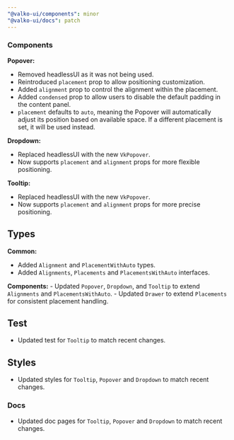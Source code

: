 ```yaml
---
"@valko-ui/components": minor
"@valko-ui/docs": patch
---
```


### Components

**Popover:**
  - Removed headlessUI as it was not being used.
  - Reintroduced `placement` prop to allow positioning customization.
  - Added `alignment` prop to control the alignment within the placement.
  - Added `condensed` prop to allow users to disable the default padding in the content panel.
  - `placement` defaults to `auto`, meaning the Popover will automatically adjust its position based on available space. If a different placement is set, it will be used instead.

**Dropdown:**
  - Replaced headlessUI with the new `VkPopover`. 
  - Now supports `placement` and `alignment` props for more flexible positioning.

**Tooltip:**
  - Replaced headlessUI with the new `VkPopover`. 
  - Now supports `placement` and `alignment` props for more precise positioning.

## Types
 **Common:**
  - Added `Alignment` and `PlacementWithAuto` types.
  - Added `Alignments`, `Placements` and `PlacementsWithAuto` interfaces.

  **Components:**
    - Updated `Popover`, `Dropdown`, and `Tooltip` to extend `Alignments` and `PlacementsWithAuto`.
    - Updated `Drawer` to extend `Placements` for consistent placement handling.

## Test
  - Updated test for `Tooltip` to match recent changes.

## Styles
  - Updated styles for `Tooltip`, `Popover` and `Dropdown` to match recent changes.

### Docs
  - Updated doc pages for `Tooltip`, `Popover` and `Dropdown` to match recent changes.
